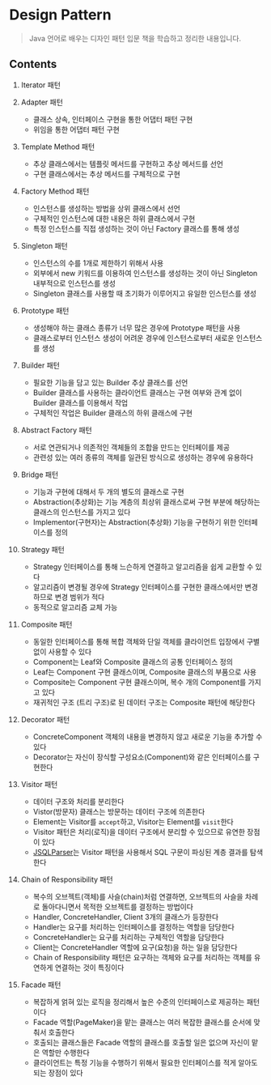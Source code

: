 # Design Pattern
> Java 언어로 배우는 디자인 패턴 입문 책을 학습하고 정리한 내용입니다.

## Contents
1. Iterator 패턴

2. Adapter 패턴
    - 클래스 상속, 인터페이스 구현을 통한 어댑터 패턴 구현
    - 위임을 통한 어댑터 패턴 구현
    
3. Template Method 패턴
    - 추상 클래스에서는 템플릿 메서드를 구현하고 추상 메서드를 선언
    - 구현 클래스에서는 추상 메서드를 구체적으로 구현
    
4. Factory Method 패턴
    - 인스턴스를 생성하는 방법을 상위 클래스에서 선언
    - 구체적인 인스턴스에 대한 내용은 하위 클래스에서 구현
    - 특정 인스턴스를 직접 생성하는 것이 아닌 Factory 클래스를 통해 생성
    
5. Singleton 패턴
    - 인스턴스의 수를 1개로 제한하기 위해서 사용
    - 외부에서 new 키워드를 이용하여 인스턴스를 생성하는 것이 아닌 Singleton 내부적으로 인스턴스를 생성
    - Singleton 클래스를 사용할 때 초기화가 이루어지고 유일한 인스턴스를 생성
    
6. Prototype 패턴
    - 생성해야 하는 클래스 종류가 너무 많은 경우에 Prototype 패턴을 사용
    - 클래스로부터 인스턴스 생성이 어려운 경우에 인스턴스로부터 새로운 인스턴스를 생성
    
7. Builder 패턴
    - 필요한 기능을 담고 있는 Builder 추상 클래스를 선언
    - Builder 클래스를 사용하는 클라이언트 클래스는 구현 여부와 관계 없이 Builder 클래스를 이용해서 작업
    - 구체적인 작업은 Builder 클래스의 하위 클래스에 구현
    
8. Abstract Factory 패턴
    - 서로 연관되거나 의존적인 객체들의 조합을 만드는 인터페이를 제공
    - 관련성 있는 여러 종류의 객체를 일관된 방식으로 생성하는 경우에 유용하다
    
9. Bridge 패턴
    - 기능과 구현에 대해서 두 개의 별도의 클래스로 구현
    - Abstraction(추상화)는 기능 계층의 최상위 클래스로써 구현 부분에 해당하는 클래스의 인스턴스를 가지고 있다
    - Implementor(구현자)는 Abstraction(추상화) 기능을 구현하기 위한 인터페이스를 정의
    
10. Strategy 패턴
    - Strategy 인터페이스를 통해 느슨하게 연결하고 알고리즘을 쉽게 교환할 수 있다
    - 알고리즘이 변경될 경우에 Strategy 인터페이스를 구현한 클래스에서만 변경하므로 변경 범위가 적다
    - 동적으로 알고리즘 교체 가능
    
11. Composite 패턴
    - 동일한 인터페이스를 통해 복합 객체와 단일 객체를 클라이언트 입장에서 구별 없이 사용할 수 있다
    - Component는 Leaf와 Composite 클래스의 공통 인터페이스 정의
    - Leaf는 Component 구현 클래스이며, Composite 클래스의 부품으로 사용
    - Composite는 Component 구현 클래스이며, 복수 개의 Component를 가지고 있다
    - 재귀적인 구조 (트리 구조)로 된 데이터 구조는 Composite 패턴에 해당한다
    
12. Decorator 패턴
    - ConcreteComponent 객체의 내용을 변경하지 않고 새로운 기능을 추가할 수 있다
    - Decorator는 자신이 장식할 구성요소(Component)와 같은 인터페이스를 구현한다
    
13. Visitor 패턴
    - 데이터 구조와 처리를 분리한다
    - Vistor(방문자) 클래스는 방문하는 데이터 구조에 의존한다
    - Element는 Visitor를 <code>accept</code>하고, Visitor는 Element를 <code>visit</code>한다
    - Visitor 패턴은 처리(로직)을 데이터 구조에서 분리할 수 있으므로 유연한 장점이 있다
    - [JSQLParser](https://github.com/JSQLParser/JSqlParser)는 Visitor 패턴을 사용해서 SQL 구문이 파싱된 계층 결과를 탐색한다
    
14. Chain of Responsibility 패턴
    - 복수의 오브젝트(객체)를 사슬(chain)처럼 연결하면, 오브젝트의 사슬을 차례로 돌아다니면서 목적한 오브젝트를 결정하는 방법이다
    - Handler, ConcreteHandler, Client 3개의 클래스가 등장한다
    - Handler는 요구를 처리하는 인터페이스를 결정하는 역할을 담당한다
    - ConcreteHandler는 요구를 처리하는 구체적인 역할을 담당한다
    - Client는 ConcreteHandler 역할에 요구(요청)을 하는 일을 담당한다
    - Chain of Responsibility 패턴은 요구하는 객체와 요구를 처리하는 객체를 유연하게 연결하는 것이 특징이다
    
15. Facade 패턴
    - 복잡하게 얽혀 있는 로직을 정리해서 높은 수준의 인터페이스로 제공하는 패턴이다
    - Facade 역할(PageMaker)을 맡는 클래스는 여러 복잡한 클래스를 순서에 맞춰서 호출한다
    - 호출되는 클래스들은 Facade 역할의 클래스를 호출할 일은 없으며 자신이 맡은 역할만 수행한다
    - 클라이언트는 특정 기능을 수행하기 위해서 필요한 인터페이스를 적게 알아도 되는 장점이 있다